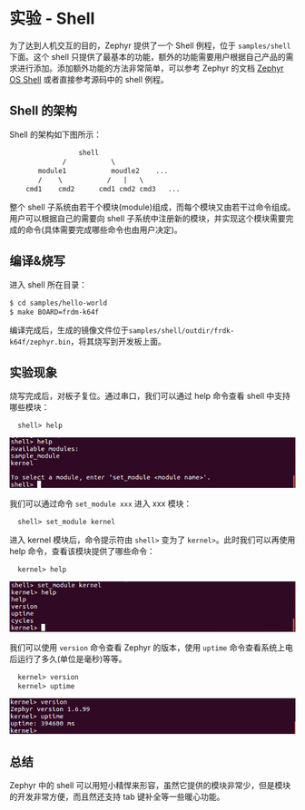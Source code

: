 # 实验 - Shell


为了达到人机交互的目的，Zephyr 提供了一个 Shell 例程，位于 `samples/shell` 下面。这个 shell 只提供了最基本的功能，额外的功能需要用户根据自己产品的需求进行添加。添加额外功能的方法非常简单，可以参考 Zephyr 的文档 [Zephyr OS Shell](http://iot-fans.xyz/zephyr/doc/v1.6.0/subsystems/shell.html) 或者直接参考源码中的 shell 例程。

## Shell 的架构

Shell 的架构如下图所示：

```
                 shell
             /           \ 
       module1           moudle2    ... 
       /    \           /   |   \
    cmd1    cmd2      cmd1 cmd2 cmd3   ...
```

整个 shell 子系统由若干个模块(module)组成，而每个模块又由若干过命令组成。用户可以根据自己的需要向 shell 子系统中注册新的模块，并实现这个模块需要完成的命令(具体需要完成哪些命令也由用户决定)。

## 编译&烧写

进入 shell 所在目录：
```
$ cd samples/hello-world 
$ make BOARD=frdm-k64f
```
编译完成后，生成的镜像文件位于`samples/shell/outdir/frdk-k64f/zephyr.bin`，将其烧写到开发板上面。

## 实验现象

烧写完成后，对板子复位。通过串口，我们可以通过 help 命令查看 shell 中支持哪些模块：
```
  shell> help
```
<center><img src="./shell-1.png" /></center>
  
我们可以通过命令 `set_module xxx` 进入 xxx 模块： 
```
  shell> set_module kernel
```
进入 kernel 模块后，命令提示符由 `shell>` 变为了 `kernel>`。此时我们可以再使用 help 命令，查看该模块提供了哪些命令： 
```
  kernel> help 
```
<center><img src="./shell-2.png" /></center>

我们可以使用 `version` 命令查看 Zephyr 的版本，使用 `uptime` 命令查看系统上电后运行了多久(单位是毫秒)等等。
```
  kernel> version
  kernel> uptime
```
<center><img src="./shell-3.png" /></center>
  
## 总结

Zephyr 中的 shell 可以用短小精悍来形容，虽然它提供的模块非常少，但是模块的开发非常方便，而且然还支持 tab 键补全等一些暖心功能。
